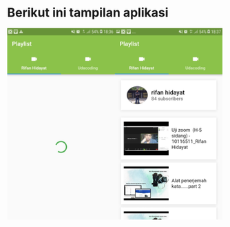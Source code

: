 
<h1><b>Berikut ini tampilan aplikasi</b></h1>


<img src="ss/1.jpeg" width="250" heigth="400"><img src="ss/2.jpeg" width="250" heigth="400">




